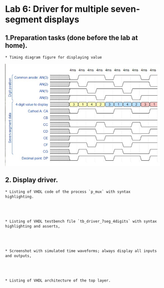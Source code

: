 # Lab 6: Driver for multiple seven-segment displays

## 1.Preparation tasks (done before the lab at home).
    * Timing diagram figure for displaying value 

![Timing diagram figure for displaying value ](IMAGES/diagram1.jpg)

## 2. Display driver.

    * Listing of VHDL code of the process `p_mux` with syntax highlighting.




    * Listing of VHDL testbench file `tb_driver_7seg_4digits` with syntax highlighting and asserts,




    * Screenshot with simulated time waveforms; always display all inputs and outputs,




    * Listing of VHDL architecture of the top layer.


